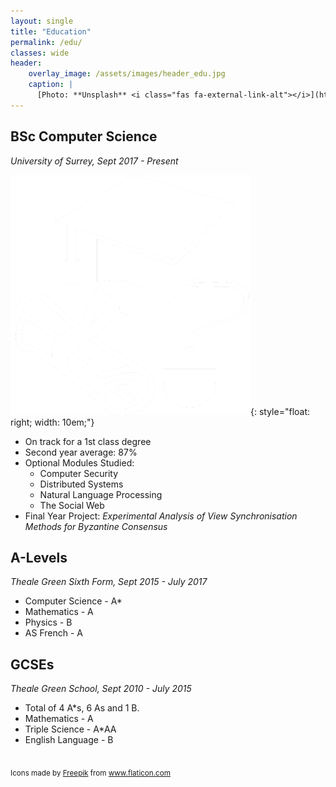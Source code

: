 ```yaml
---
layout: single
title: "Education"
permalink: /edu/
classes: wide
header:
    overlay_image: /assets/images/header_edu.jpg
    caption: |
      [Photo: **Unsplash** <i class="fas fa-external-link-alt"></i>](https://unsplash.com/photos/ObqRu3VNDSE)
---
```


## BSc Computer Science
*University of Surrey, Sept 2017 - Present*

![image](/assets/images/uni.png){: style="float: right; width: 10em;"}

* On track for a 1st class degree
* Second year average: 87%
* Optional Modules Studied:
    - Computer Security
    - Distributed Systems
    - Natural Language Processing
    - The Social Web
* Final Year Project: *Experimental Analysis of View Synchronisation Methods for Byzantine Consensus*

## A-Levels
*Theale Green Sixth Form, Sept 2015 - July 2017*

* Computer Science - A*
* Mathematics - A
* Physics - B
* AS French - A

## GCSEs
*Theale Green School, Sept 2010 - July 2015*

* Total of 4 A*s, 6 As and 1 B.
* Mathematics - A
* Triple Science - A*AA
* English Language - B

<br />
<sub>
    Icons made by <a href="https://www.flaticon.com/authors/freepik"
    title="Freepik">Freepik</a> from <a href="https://www.flaticon.com/"
    title="Flaticon">www.flaticon.com</a>
</sub>
